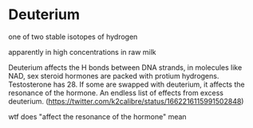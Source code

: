 # Deuterium
one of two stable isotopes of hydrogen

apparently in high concentrations in raw milk

Deuterium affects the H bonds between DNA strands, in molecules like NAD, sex steroid hormones are packed with protium hydrogens. Testosterone has 28. If some are swapped with deuterium, it affects the resonance of the hormone. An endless list of effects from excess deuterium. (https://twitter.com/k2calibre/status/1662216115991502848)

wtf does "affect the resonance of the hormone" mean